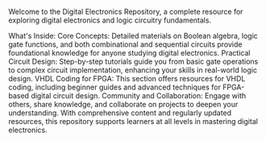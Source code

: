 Welcome to the Digital Electronics Repository, a complete resource for exploring digital electronics and logic circuitry fundamentals.

What's Inside:
Core Concepts: Detailed materials on Boolean algebra, logic gate functions, and both combinational and sequential circuits provide foundational knowledge for anyone studying digital electronics.
Practical Circuit Design: Step-by-step tutorials guide you from basic gate operations to complex circuit implementation, enhancing your skills in real-world logic design.
VHDL Coding for FPGA: This section offers resources for VHDL coding, including beginner guides and advanced techniques for FPGA-based digital circuit design.
Community and Collaboration: Engage with others, share knowledge, and collaborate on projects to deepen your understanding.
With comprehensive content and regularly updated resources, this repository supports learners at all levels in mastering digital electronics.
